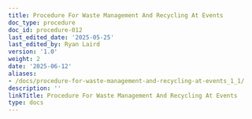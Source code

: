 ```yaml
---
title: Procedure For Waste Management And Recycling At Events
doc_type: procedure
doc_id: procedure-012
last_edited_date: '2025-05-25'
last_edited_by: Ryan Laird
version: '1.0'
weight: 2
date: '2025-06-12'
aliases:
- /docs/procedure-for-waste-management-and-recycling-at-events_1_1/
description: ''
linkTitle: Procedure For Waste Management And Recycling At Events
type: docs
---
```


<!-- Unsupported block type: table_of_contents -->

<!-- Unsupported block type: unsupported -->
